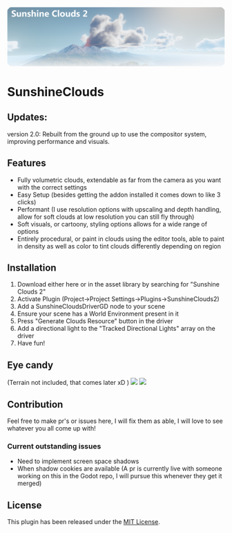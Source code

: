 <img src="https://github.com/Bonkahe/SunshineClouds2/blob/main/githubstuff/Logo.png?raw=true">

# SunshineClouds

## Updates:
version 2.0:
Rebuilt from the ground up to use the compositor system, improving performance and visuals.

## Features
* Fully volumetric clouds, extendable as far from the camera as you want with the correct settings
* Easy Setup (besides getting the addon installed it comes down to like 3 clicks)
* Performant (I use resolution options with upscaling and depth handling, allow for soft clouds at low resolution you can still fly through)
* Soft visuals, or cartoony, styling options allows for a wide range of options
* Entirely procedural, or paint in clouds using the editor tools, able to paint in density as well as color to tint clouds differently depending on region

## Installation

1. Download either here or in the asset library by searching for "Sunshine Clouds 2"
2. Activate Plugin (Project->Project Settings->Plugins->SunshineClouds2)
3. Add a SunshineCloudsDriverGD node to your scene
4. Ensure your scene has a World Environment present in it
5. Press "Generate Clouds Resource" button in the driver
6. Add a directional light to the "Tracked Directional Lights" array on the driver
7. Have fun!

## Eye candy 
(Terrain not included, that comes later xD )
<img src="https://github.com/Bonkahe/SunshineClouds2/blob/main/githubstuff/PreviewGif_Environment.gif">
<img src="https://github.com/Bonkahe/SunshineClouds2/blob/main/githubstuff/PreviewGif_Tools.gif">

## Contribution
Feel free to make pr's or issues here, I will fix them as able, I will love to see whatever you all come up with!

### Current outstanding issues
* Need to implement screen space shadows
* When shadow cookies are available (A pr is currently live with someone working on this in the Godot repo, I will pursue this whenever they get it merged)


## License
This plugin has been released under the [MIT License](https://github.com/Bonkahe/SunshineClouds2/blob/main/LICENSE).
